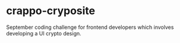 # crappo-cryposite
September coding challenge for frontend developers which involves developing a UI crypto design.
